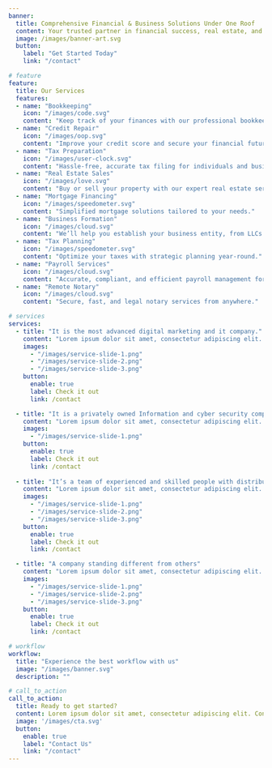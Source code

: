 ```yaml
---
banner:
  title: Comprehensive Financial & Business Solutions Under One Roof
  content: Your trusted partner in financial success, real estate, and business formation.
  image: /images/banner-art.svg
  button:
    label: "Get Started Today"
    link: "/contact"

# feature
feature: 
  title: Our Services
  features:
  - name: "Bookkeeping"
    icon: "/images/code.svg"
    content: "Keep track of your finances with our professional bookkeeping services."
  - name: "Credit Repair"
    icon: "/images/oop.svg"
    content: "Improve your credit score and secure your financial future."
  - name: "Tax Preparation"
    icon: "/images/user-clock.svg"
    content: "Hassle-free, accurate tax filing for individuals and businesses."
  - name: "Real Estate Sales"
    icon: "/images/love.svg"
    content: "Buy or sell your property with our expert real estate services."
  - name: "Mortgage Financing"
    icon: "/images/speedometer.svg"
    content: "Simplified mortgage solutions tailored to your needs."
  - name: "Business Formation"
    icon: "/images/cloud.svg"
    content: "We’ll help you establish your business entity, from LLCs to corporations."
  - name: "Tax Planning"
    icon: "/images/speedometer.svg"
    content: "Optimize your taxes with strategic planning year-round."
  - name: "Payroll Services"
    icon: "/images/cloud.svg"
    content: "Accurate, compliant, and efficient payroll management for businesses."
  - name: "Remote Notary"
    icon: "/images/cloud.svg"
    content: "Secure, fast, and legal notary services from anywhere."

# services
services:
  - title: "It is the most advanced digital marketing and it company."
    content: "Lorem ipsum dolor sit amet, consectetur adipiscing elit. Consequat tristique eget amet, tempus eu at consecttur. Leo facilisi nunc viverra tellus. Ac laoreet sit vel consquat. consectetur adipiscing elit. Consequat tristique eget amet, tempus eu at consecttur. Leo facilisi nunc viverra tellus. Ac laoreet sit vel consquat."
    images:
      - "/images/service-slide-1.png"
      - "/images/service-slide-2.png"
      - "/images/service-slide-3.png"
    button:
      enable: true
      label: Check it out
      link: /contact

  - title: "It is a privately owned Information and cyber security company"
    content: "Lorem ipsum dolor sit amet, consectetur adipiscing elit. Consequat tristique eget amet, tempus eu at consecttur. Leo facilisi nunc viverra tellus. Ac laoreet sit vel consquat. consectetur adipiscing elit. Consequat tristique eget amet, tempus eu at consecttur. Leo facilisi nunc viverra tellus. Ac laoreet sit vel consquat."
    images: 
      - "/images/service-slide-1.png"
    button:
      enable: true
      label: Check it out
      link: /contact
  
  - title: "It’s a team of experienced and skilled people with distributions"
    content: "Lorem ipsum dolor sit amet, consectetur adipiscing elit. Consequat tristique eget amet, tempus eu at consecttur. Leo facilisi nunc viverra tellus. Ac laoreet sit vel consquat. consectetur adipiscing elit. Consequat tristique eget amet, tempus eu at consecttur. Leo facilisi nunc viverra tellus. Ac laoreet sit vel consquat."
    images:
      - "/images/service-slide-1.png"
      - "/images/service-slide-2.png"
      - "/images/service-slide-3.png"
    button:
      enable: true
      label: Check it out
      link: /contact

  - title: "A company standing different from others"
    content: "Lorem ipsum dolor sit amet, consectetur adipiscing elit. Consequat tristique eget amet, tempus eu at consecttur. Leo facilisi nunc viverra tellus. Ac laoreet sit vel consquat. consectetur adipiscing elit. Consequat tristique eget amet, tempus eu at consecttur. Leo facilisi nunc viverra tellus. Ac laoreet sit vel consquat."
    images:
      - "/images/service-slide-1.png"
      - "/images/service-slide-2.png"
      - "/images/service-slide-3.png"
    button:
      enable: true
      label: Check it out
      link: /contact

# workflow
workflow: 
  title: "Experience the best workflow with us"
  image: "/images/banner.svg"
  description: ""

# call_to_action
call_to_action:
  title: Ready to get started?
  content: Lorem ipsum dolor sit amet, consectetur adipiscing elit. Consequat tristique eget amet, tempus eu at consecttur.
  image: '/images/cta.svg'
  button:
    enable: true
    label: "Contact Us"
    link: "/contact"
---
```

